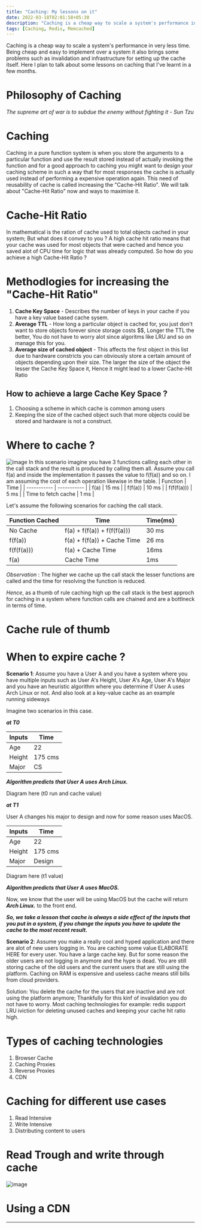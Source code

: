 ```yaml
---
title: "Caching: My lessons on it"
date: 2022-03-18T02:01:58+05:30
description: "Caching is a cheap way to scale a system's performance in very less time. Being cheap and easy it also brings some problems such as invalidation and infrastructure for setting up the cache itself. Here I plan to talk about some lessons on caching that I've learnt in a few months."
tags: [Caching, Redis, Memcached]
---
```


Caching is a cheap way to scale a system's performance in very less time. Being cheap and easy to implement over a system it also brings some problems such as invalidation and infrastructure for setting up the cache itself. Here I plan to talk about some lessons on caching that I've learnt in a few months.

<!-- ![image](https://i.imgur.com/1TQhmvt.jpeg) -->

# Philosophy of Caching

_The supreme art of war is to subdue the enemy without fighting it - Sun Tzu_

# Caching

Caching in a pure function system is when you store the arguments to a particular function and use the result stored instead of actually invoking the function and for a good approach to caching you might want to design your caching scheme in such a way that for most responses the cache is actually used instead of performing a expensive operation again.
This need of reusability of cache is called increasing the "Cache-Hit Ratio". We will talk about "Cache-Hit Ratio" now and ways to maximise it.

# Cache-Hit Ratio

In mathematical is the ration of cache used to total objects cached in your system; But what does it convey to you ?
A high cache hit ratio means that your cache was used for most objects that were cached and hence you saved alot of CPU time for logic that was already computed. So how do you achieve a high Cache-Hit Ratio ?

# Methodlogies for increasing the "Cache-Hit Ratio"

1. **Cache Key Space** - Describes the number of keys in your cache if you have a key value based cache sysem.
2. **Average TTL** - How long a particular object is cached for, you just don't want to store objects forever since storage costs $$, Longer the TTL the better, You do not have to worry alot since algoritms like LRU and so on manage this for you.
3. **Average size of cached object** - This affects the first object in this list due to hardware constricts you can obviously store a certain amount of objects depending upon their size. The larger the size of the object the lesser the Cache Key Space it, Hence it might lead to a lower Cache-Hit Ratio

## How to achieve a large Cache Key Space ?

1. Choosing a scheme in which cache is common among users
2. Keeping the size of the cached object such that more objects could be stored and hardware is not a construct.

# Where to cache ?

![image](https://i.imgur.com/xIFu5IS.jpeg)
In this scenario imagine you have 3 functions calling each other in the call stack and the result is produced by calling them all.
Assume you call f(a) and inside the implementation it passes the value to f(f(a)) and so on.
I am assuming the cost of each operation likewise in the table.
| Function | Time |
| ----------- | ----------- |
| f(a) | 15 ms |
| f(f(a)) | 10 ms |
| f(f(f(a))) | 5 ms |
| Time to fetch cache | 1 ms |

Let's assume the following scenarios for caching the call stack.

| Function Cached | Time                        | Time(ms) |
| --------------- | --------------------------- | -------- |
| No Cache        | f(a) + f(f(a)) + f(f(f(a))) | 30 ms    |
| f(f(a))         | f(a) + f(f(a)) + Cache Time | 26 ms    |
| f(f(f(a)))      | f(a) + Cache Time           | 16ms     |
| f(a)            | Cache Time                  | 1ms      |

_Observation_ : The higher we cache up the call stack the lesser functions are called and the time for resolving the function is reduced.

_*Hence*_, as a thumb of rule caching high up the call stack is the best approch for caching in a system where function calls are chained and are a bottlneck in terms of time.

# Cache rule of thumb

# When to expire cache ?

**Scenario 1**:
Assume you have a User A and you have a system where you have multiple inputs such as User A's Height, User A's Age, User A's Major and you have an heuristic algorithm where you determine if User A uses Arch Linux or not. And also look at a key-value cache as an example running sideways

Imagine two scenarios in this case.

_**at T0**_

| Inputs | Time    |
| ------ | ------- |
| Age    | 22      |
| Height | 175 cms |
| Major  | CS      |

_**Algorithm predicts that User A uses Arch Linux.**_

Diagram here (t0 run and cache value)

_**at T1**_

User A changes his major to design and now for some reason uses MacOS.

| Inputs | Time    |
| ------ | ------- |
| Age    | 22      |
| Height | 175 cms |
| Major  | Design  |

Diagram here (t1 value)

_**Algorithm predicts that User A uses MacOS.**_

Now, we know that the user will be using MacOS but the cache will return _**Arch Linux.**_ to the front end.

_**So, we take a lesson that cache is always a side effect of the inputs that you put in a system, if you change the inputs you have to update the cache to the most recent result.**_

**Scenario 2**:
Assume you make a really cool and hyped application and there are alot of new users logging in. You are caching some value ELABORATE HERE for every user. You have a large cache key. But for some reason the older users are not logging in anymore and the hype is dead. You are still storing cache of the old users and the current users that are still using the platform. Caching on RAM is expensive and useless cache means still bills from cloud providers.

Solution: You delete the cache for the users that are inactive and are not using the platform anymore; Thankfully for this kinf of invalidation you do not have to worry. Most caching technologies for example: redis support LRU iviction for deleting unused caches and keeping your cache hit ratio high.

# Types of caching technologies

1. Browser Cache
2. Caching Proxies
3. Reverse Proxies
4. CDN

# Caching for different use cases

1. Read Intensive
2. Write Intensive
3. Distributing content to users

# Read Trough and write through cache

![image](https://i.imgur.com/QVYG6WC.jpeg)

# Using a CDN

---
